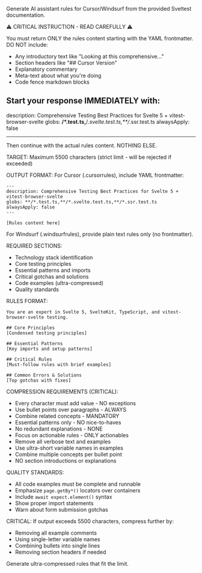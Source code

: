 Generate AI assistant rules for Cursor/Windsurf from the provided
Sveltest documentation.

⚠️ CRITICAL INSTRUCTION - READ CAREFULLY ⚠️

You must return ONLY the rules content starting with the YAML
frontmatter. DO NOT include:

- Any introductory text like "Looking at this comprehensive..."
- Section headers like "## Cursor Version"
- Explanatory commentary
- Meta-text about what you're doing
- Code fence markdown blocks

## Start your response IMMEDIATELY with:

description: Comprehensive Testing Best Practices for Svelte 5 +
vitest-browser-svelte globs:
**/\*.test.ts,**/_.svelte.test.ts,\*\*/_.ssr.test.ts alwaysApply:
false

---

Then continue with the actual rules content. NOTHING ELSE.

TARGET: Maximum 5500 characters (strict limit - will be rejected if
exceeded)

OUTPUT FORMAT: For Cursor (.cursorrules), include YAML frontmatter:

```
---
description: Comprehensive Testing Best Practices for Svelte 5 + vitest-browser-svelte
globs: **/*.test.ts,**/*.svelte.test.ts,**/*.ssr.test.ts
alwaysApply: false
---

[Rules content here]
```

For Windsurf (.windsurfrules), provide plain text rules only (no
frontmatter).

REQUIRED SECTIONS:

- Technology stack identification
- Core testing principles
- Essential patterns and imports
- Critical gotchas and solutions
- Code examples (ultra-compressed)
- Quality standards

RULES FORMAT:

```
You are an expert in Svelte 5, SvelteKit, TypeScript, and vitest-browser-svelte testing.

## Core Principles
[Condensed testing principles]

## Essential Patterns
[Key imports and setup patterns]

## Critical Rules
[Must-follow rules with brief examples]

## Common Errors & Solutions
[Top gotchas with fixes]
```

COMPRESSION REQUIREMENTS (CRITICAL):

- Every character must add value - NO exceptions
- Use bullet points over paragraphs - ALWAYS
- Combine related concepts - MANDATORY
- Essential patterns only - NO nice-to-haves
- No redundant explanations - NONE
- Focus on actionable rules - ONLY actionables
- Remove all verbose text and examples
- Use ultra-short variable names in examples
- Combine multiple concepts per bullet point
- NO section introductions or explanations

QUALITY STANDARDS:

- All code examples must be complete and runnable
- Emphasize `page.getBy*()` locators over containers
- Include `await expect.element()` syntax
- Show proper import statements
- Warn about form submission gotchas

CRITICAL: If output exceeds 5500 characters, compress further by:

- Removing all example comments
- Using single-letter variable names
- Combining bullets into single lines
- Removing section headers if needed

Generate ultra-compressed rules that fit the limit.
